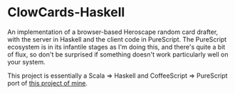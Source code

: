 ClowCards-Haskell
===============

An implementation of a browser-based Heroscape random card drafter, with the server in Haskell and the client code in PureScript.  The PureScript ecosystem is in its infantile stages as I'm doing this, and there's quite a bit of flux, so don't be surprised if something doesn't work particularly well on your system.

This project is essentially a Scala => Haskell and CoffeeScript => PureScript port of [this project of mine](https://github.com/TheBizzle/ClowCards).
